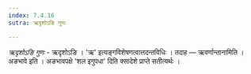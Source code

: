 ```yaml
---
index: 7.4.16
sutra: ऋदृशोऽङि गुणः

---
```

_ऋदृशोऽङि गुणः_ - ऋदृशोऽङि । 'ऋ' इत्यङ्गविशेषणत्वात्तदन्तविधिः । तदाह —  ऋवर्णान्तानामिति । अङभावे इति । अङभावपक्षे 'शल इगुपधा' दिति क्सादेशे प्राप्ते सतीत्यर्थः । 